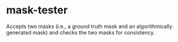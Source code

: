 # mask-tester
Accepts two masks (i.e., a ground truth mask and an algorithmically generated mask) and checks the two masks for consistency.

